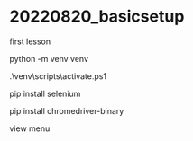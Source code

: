 # 20220820_basicsetup
first lesson




python -m venv venv

.\venv\scripts\activate.ps1

pip install selenium

pip install chromedriver-binary

view menu
